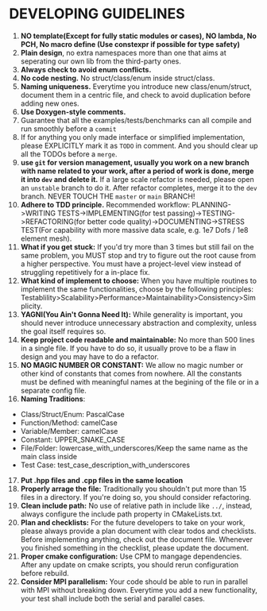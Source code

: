 # DEVELOPING GUIDELINES

1. **NO template(Except for fully static modules or cases), NO lambda, No PCH, No macro define (Use constexpr if possible for type safety)**
2. **Plain design**, no extra namespaces more than one that aims at seperating our own lib from the third-party ones.
3. **Always check to avoid enum conflicts.**
4. **No code nesting.** No struct/class/enum inside struct/class.
5. **Naming uniqueness.** Everytime you introduce new class/enum/struct, document them in a centric file, and check to avoid duplication before adding new ones.
6. **Use Doxygen-style comments.**
7. Guarantee that all the examples/tests/benchmarks can all compile and run smoothly before a `commit`
8. If for anything you only made interface or simplified implementation, please EXPLICITLY mark it as `TODO` in comment. And you should clear up all the TODOs before a `merge`.
9. **use `git` for version management, usually you work on a new branch with name related to your work, after a period of work is done, merge it into `dev` and delete it.** If a large scale refactor is needed, please open an `unstable` branch to do it. After refactor completes, merge it to the `dev` branch. NEVER TOUCH THE `master` or `main` BRANCH!
10. **Adhere to TDD principle.** Recommended workflow: PLANNING->WRITING TESTS->IMPLEMENTING(for test passing)->TESTING->REFACTORING(for better code quality)->DOCUMENTING->STRESS TEST(For capability with more massive data scale, e.g. 1e7 Dofs / 1e8 element mesh). 
11. **What if you get stuck:** If you'd try more than 3 times but still fail on the same problem, you MUST stop and try to figure out the root cause from a higher perspective. You must have a project-level view instead of struggling repetitively for a in-place fix.
12. **What kind of implement to choose:** When you have multiple routines to implement the same functionalities, choose by the following principles: Testablility>Scalability>Performance>Maintainability>Consistency>Simplicity.
13. **YAGNI(You Ain't Gonna Need It):** While generality is important, you should never introduce unnecessary abstraction and complexity, unless the goal itself requires so.
14. **Keep project code readable and maintainable:** No more than 500 lines in a single file. If you have to do so, it usually prove to be a flaw in design and you may have to do a refactor.
15. **NO MAGIC NUMBER OR CONSTANT:** We allow no magic number or other kind of constants that comes from nowhere. All the constants must be defined with meaningful names at the begining of the file or in a separate config file.
16. **Naming Traditions**:
   - Class/Struct/Enum: PascalCase
   - Function/Method: camelCase
   - Variable/Member: camelCase
   - Constant: UPPER_SNAKE_CASE
   - File/Folder: lowercase_with_underscores/Keep the same name as the main class inside
   - Test Case: test_case_description_with_underscores
17. **Put .hpp files and .cpp files in the same location**
18. **Properly arrage the file:** Traditionally you shouldn't put more than 15 files in a directory. If you're doing so, you should consider refactoring.
19. **Clean include path:** No use of relative path in include like `../`, instead, always configure the include path property in CMakeLists.txt.
20. **Plan and checklists:** For the future developers to take on your work, please always provide a plan document with clear todos and checklists. Before implementing anything, check out the document file. Whenever you finished something in the checklist, please update the document.
21. **Proper cmake configuration:** Use CPM to mangage dependencies. After any update on cmake scripts, you should rerun configuration before rebuild.
22. **Consider MPI parallelism:** Your code should be able to run in parallel with MPI without breaking down. Everytime you add a new functionality, your test shall include both the serial and parallel cases.
